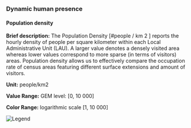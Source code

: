 ### Dynamic human presence

#### Population density

**Brief description:** The Population Density [#people / km 2 ] reports the hourly density of people
per square kilometer within each Local Administrative Unit (LAU). A larger value denotes a
densely visited area whereas lower values correspond to more sparse (in terms of visitors)
areas. Population density allows us to effectively compare the occupation rate of census areas
featuring different surface extensions and amount of visitors.

**Unit:** people/km2

**Value Range:** GEM level: [0, 10 000]

**Color Range:** logarithmic scale [1, 10 000]

![Legend](legends/gtif/MOBI1_users_density.png "Population density")
